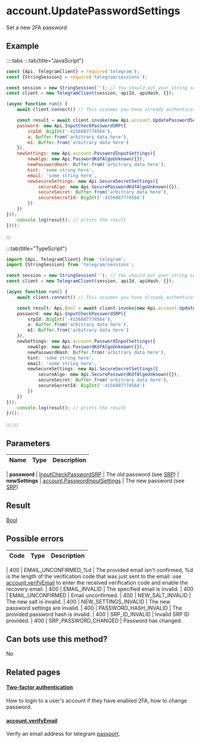 # account.UpdatePasswordSettings

Set a new 2FA password



## Example

::::tabs
:::tab{title="JavaScript"}
```js
const {Api, TelegramClient} = require('telegram');
const {StringSession} = require('telegram/sessions');

const session = new StringSession(''); // You should put your string session here
const client = new TelegramClient(session, apiId, apiHash, {});

(async function run() {
    await client.connect() // This assumes you have already authenticated with .start()

    const result = await client.invoke(new Api.account.UpdatePasswordSettings({
    password: new Api.InputCheckPasswordSRP({
        srpId: BigInt('-4156887774564'),
        a: Buffer.from('arbitrary data here'),
        m1: Buffer.from('arbitrary data here')
    }),
    newSettings: new Api.account.PasswordInputSettings({
        newAlgo: new Api.PasswordKdfAlgoUnknown({}),
        newPasswordHash: Buffer.from('arbitrary data here'),
        hint: 'some string here',
        email: 'some string here',
        newSecureSettings: new Api.SecureSecretSettings({
            secureAlgo: new Api.SecurePasswordKdfAlgoUnknown({}),
            secureSecret: Buffer.from('arbitrary data here'),
            secureSecretId: BigInt('-4156887774564')
        })
    })
}));
    console.log(result); // prints the result
})();
```
:::

:::tab{title="TypeScript"}
```ts
import {Api, TelegramClient} from 'telegram';
import {StringSession} from 'telegram/sessions';

const session = new StringSession(''); // You should put your string session here
const client = new TelegramClient(session, apiId, apiHash, {});

(async function run() {
    await client.connect() // This assumes you have already authenticated with .start()

    const result: Api.Bool = await client.invoke(new Api.account.UpdatePasswordSettings({
    password: new Api.InputCheckPasswordSRP({
        srpId: BigInt('-4156887774564'),
        a: Buffer.from('arbitrary data here'),
        m1: Buffer.from('arbitrary data here')
    }),
    newSettings: new Api.account.PasswordInputSettings({
        newAlgo: new Api.PasswordKdfAlgoUnknown({}),
        newPasswordHash: Buffer.from('arbitrary data here'),
        hint: 'some string here',
        email: 'some string here',
        newSecureSettings: new Api.SecureSecretSettings({
            secureAlgo: new Api.SecurePasswordKdfAlgoUnknown({}),
            secureSecret: Buffer.from('arbitrary data here'),
            secureSecretId: BigInt('-4156887774564')
        })
    })
}));
    console.log(result); // prints the result
})();
```
:::
::::



## Parameters

| Name | Type | Description |
| :--: | ---- | ----------- |

| **password** | [InputCheckPasswordSRP](https://core.telegram.org/type/InputCheckPasswordSRP) | The old password (see [SRP](https://core.telegram.org/api/srp)) 
| **newSettings** | [account.PasswordInputSettings](https://core.telegram.org/type/account.PasswordInputSettings) | The new password (see [SRP](https://core.telegram.org/api/srp)) 


## Result

[Bool](https://core.telegram.org/type/Bool)



## Possible errors

| Code | Type | Description |
| :--: | ---- | ----------- |

| 400 | EMAIL\_UNCONFIRMED\_%d | The provided email isn't confirmed, %d is the length of the verification code that was just sent to the email: use [account.verifyEmail](https://core.telegram.org/method/account.verifyEmail) to enter the received verification code and enable the recovery email. 
| 400 | EMAIL\_INVALID | The specified email is invalid. 
| 400 | EMAIL\_UNCONFIRMED | Email unconfirmed. 
| 400 | NEW\_SALT\_INVALID | The new salt is invalid. 
| 400 | NEW\_SETTINGS\_INVALID | The new password settings are invalid. 
| 400 | PASSWORD\_HASH\_INVALID | The provided password hash is invalid. 
| 400 | SRP\_ID\_INVALID | Invalid SRP ID provided. 
| 400 | SRP\_PASSWORD\_CHANGED | Password has changed. 


## Can bots use this method?

No

## Related pages

#### [Two-factor authentication](https://core.telegram.org/api/srp)

How to login to a user's account if they have enabled 2FA, how to change password.



#### [account.verifyEmail](https://core.telegram.org/method/account.verifyEmail)

Verify an email address for telegram [passport](https://core.telegram.org/passport).




